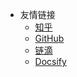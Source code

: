 <!-- _navbar.md -->

* 友情链接
  * [知乎](https://www.zhihu.com/people/yuan-ling-51-66)
  * [GitHub](https://github.com/cttmayi)
  * [链滴](https://ld246.com/member/cttmayi)
  * [Docsify](https://docsify.js.org/#/)

